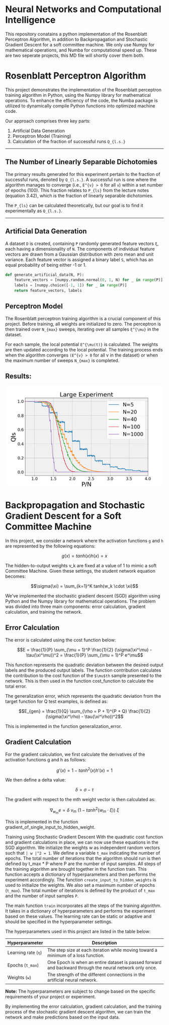 # Neural Networks and Computational Intelligence

This repository conatains a python implementation of the Rosenblatt Perceptron Algorithm, in addition to Backpropagation and Stochastic Gradient Descent for a soft committee machine. We only use Numpy for mathematical operations, and Numba for computational speed up. These are two seperate projects, this MD file will shortly cover them both.




# Rosenblatt Perceptron Algorithm

This project demonstrates the implementation of the Rosenblatt perceptron training algorithm in Python, using the Numpy library for mathematical operations. To enhance the efficiency of the code, the Numba package is utilized to dynamically compile Python functions into optimized machine code.

Our approach comprises three key parts: 

1. Artificial Data Generation
2. Perceptron Model (Training)
3. Calculation of the fraction of successful runs `Q_{l.s.}`

---

## The Number of Linearly Separable Dichotomies

The primary results generated for this experiment pertain to the fraction of successful runs, denoted by `Q_{l.s.}`. A successful run is one where the algorithm manages to converge (i.e., `E^{v} > 0` for all `v`) within a set number of epochs (100). This fraction relates to `P_{ls}` from the lecture notes (equation 3.42), which is the fraction of linearly separable dichotomies. 

The `P_{ls}` can be calculated theoretically, but our goal is to find it experimentally as `Q_{l.s.}`.

---

## Artificial Data Generation

A dataset `D` is created, containing `P` randomly generated feature vectors `ξ`, each having a dimensionality of `N`. The components of individual feature vectors are drawn from a Gaussian distribution with zero mean and unit variance. Each feature vector is assigned a binary label `S`, which has an equal probability of being either -1 or 1.

```python
def generate_artificial_data(N, P):
    feature_vectors = [numpy.random.normal(0, 1, N) for _ in range(P)]
    labels = [numpy.choice([-1, 1]) for _ in range(P)]
    return feature_vectors, labels
```

## Perceptron Model
The Rosenblatt perceptron training algorithm is a crucial component of this project. Before training, all weights are initialized to zero. The perceptron is then trained over `N_{max}` sweeps, iterating over all samples `ξ^{\mu}` in the dataset.

For each sample, the local potential `E^{\mu(t)}` is calculated. The weights are then updated according to the local potential. The training process ends when the algorithm converges `(E^{v} > 0` for all v in the dataset) or when the maximum number of sweeps `N_{max}` is completed.

## Results:

![Performance](Rosenblatt%20Perceptron%20Algorithm/plots/experiment_Large%20Experiment.png)



# Backpropagation and Stochastic Gradient Descent for a Soft Committee Machine

In this project, we consider a network where the activation functions `g` and `h` are represented by the following equations:

```math
g(x) = tanh(x)
h(x) = x
```

The hidden-to-output weights v_k are fixed at a value of 1 to mimic a soft Committee Machine. Given these settings, the student network equation becomes:

```math
\sigma(\xi) = \sum_{k=1}^K tanh(w_k \cdot \xi)
```

We've implemented the stochastic gradient descent (SGD) algorithm using Python and the Numpy library for mathematical operations. The problem was divided into three main components: error calculation, gradient calculation, and training the network.

## Error Calculation

The error is calculated using the cost function below:

```math
E = \frac{1}{P} \sum_{\mu = 1}^P \frac{1}{2} (\sigma(\xi^\mu) - \tau(\xi^\mu))^2 = \frac{1}{P} \sum_{\mu = 1}^P e^\mu
```

This function represents the quadratic deviation between the desired output labels and the produced output labels. The function contribution calculates the contribution to the cost function of the `$\mu$th` sample presented to the network. This is then used in the function cost_function to calculate the total error.

The generalization error, which represents the quadratic deviation from the target function for Q test examples, is defined as:

```math
E_{gen} = \frac{1}{Q} \sum_{\rho = P + 1}^{P + Q} \frac{1}{2} (\sigma(\xi^\rho) - \tau(\xi^\rho))^2
```

This is implemented in the function generalization_error.

## Gradient Calculation
For the gradient calculation, we first calculate the derivatives of the activation functions g and h as follows:

```math
g'(x) = 1 - tanh^2(x)
h'(x) = 1
```

We then define a delta value:

```math
\delta = \sigma - \tau
```

The gradient with respect to the mth weight vector is then calculated as:

```math
\nabla_{w_m} e = \delta \: v_m \: (1 - tanh^2(w_m \cdot \xi)) \: \xi
```

This is implemented in the function gradient_of_single_input_to_hidden_weight.

Training using Stochastic Gradient Descent
With the quadratic cost function and gradient calculations in place, we can now use these equations in the SGD algorithm. We initialize the weights w as independent random vectors such that `| w |^2 = 1`. We define a variable `t_max` indicating the number of epochs. The total number of iterations that the algorithm should run is then defined by t_max * P where P are the number of input samples. All steps of the training algorithm are brought together in the function train. This function accepts a dictionary of hyperparameters and then performs the experiment accordingly.
The function `create_input_to_hidden_weights` is used to initialize the weights. We also set a maximum number of epochs (`t_max`). The total number of iterations is defined by the product of `t_max` and the number of input samples `P`.

The main function `train` incorporates all the steps of the training algorithm. It takes in a dictionary of hyperparameters and performs the experiment based on these values. The learning rate can be static or adaptive and should be specified in the hyperparameter settings.

The hyperparameters used in this project are listed in the table below:

| Hyperparameter | Description |
| --- | --- |
| Learning rate (`η`) | The step size at each iteration while moving toward a minimum of a loss function. |
| Epochs (`t_max`) | One Epoch is when an entire dataset is passed forward and backward through the neural network only once. |
| Weights (`w`) | The strength of the different connections in the artificial neural network. |

**Note:** The hyperparameters are subject to change based on the specific requirements of your project or experiment.

By implementing the error calculation, gradient calculation, and the training process of the stochastic gradient descent algorithm, we can train the network and make predictions based on the input data.

